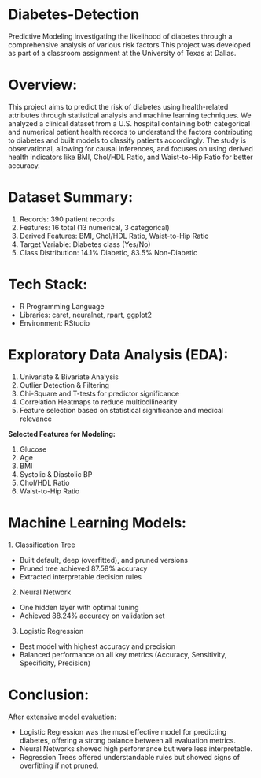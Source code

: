 # Diabetes-Detection
Predictive Modeling investigating the likelihood of diabetes through a comprehensive analysis of various risk factors
This project was developed as part of a classroom assignment at the University of Texas at Dallas.

# Overview:
This project aims to predict the risk of diabetes using health-related attributes through statistical analysis and machine learning techniques. We analyzed a clinical dataset from a U.S. hospital containing both categorical and numerical patient health records to understand the factors contributing to diabetes and built models to classify patients accordingly.
The study is observational, allowing for causal inferences, and focuses on using derived health indicators like BMI, Chol/HDL Ratio, and Waist-to-Hip Ratio for better accuracy.

# Dataset Summary:
1. Records: 390 patient records
2. Features: 16 total (13 numerical, 3 categorical)
3. Derived Features: BMI, Chol/HDL Ratio, Waist-to-Hip Ratio
4. Target Variable: Diabetes class (Yes/No)
5. Class Distribution: 14.1% Diabetic, 83.5% Non-Diabetic

# Tech Stack:
- R Programming Language
- Libraries: caret, neuralnet, rpart, ggplot2
- Environment: RStudio

# Exploratory Data Analysis (EDA):
1. Univariate & Bivariate Analysis
2. Outlier Detection & Filtering
3. Chi-Square and T-tests for predictor significance
4. Correlation Heatmaps to reduce multicollinearity
5. Feature selection based on statistical significance and medical relevance

**Selected Features for Modeling:**
1. Glucose
2. Age
3. BMI
4. Systolic & Diastolic BP
5. Chol/HDL Ratio
6. Waist-to-Hip Ratio

# Machine Learning Models:
1️. Classification Tree
   - Built default, deep (overfitted), and pruned versions
   - Pruned tree achieved 87.58% accuracy
   - Extracted interpretable decision rules

2. Neural Network
- One hidden layer with optimal tuning
- Achieved 88.24% accuracy on validation set

3. Logistic Regression
 - Best model with highest accuracy and precision
 - Balanced performance on all key metrics (Accuracy, Sensitivity, Specificity, Precision)

# Conclusion:
After extensive model evaluation:
- Logistic Regression was the most effective model for predicting diabetes, offering a strong balance between all evaluation metrics.
- Neural Networks showed high performance but were less interpretable.
- Regression Trees offered understandable rules but showed signs of overfitting if not pruned.
